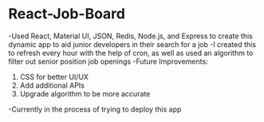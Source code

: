 # React-Job-Board
-Used React, Material UI, JSON, Redis, Node.js, and Express to create this dynamic app to aid junior developers in their search for a job 
-I created this to refresh every hour with the help of cron, as well as used an algorithm to filter out senior position job openings 
-Future Improvements: 
1. CSS for better UI/UX
2. Add additional APIs 
3. Upgrade algorithm to be more accurate 

-Currently in the process of trying to deploy this app
